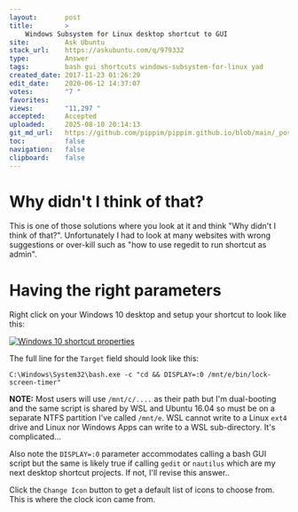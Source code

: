 ```yaml
---
layout:       post
title:        >
    Windows Subsystem for Linux desktop shortcut to GUI
site:         Ask Ubuntu
stack_url:    https://askubuntu.com/q/979332
type:         Answer
tags:         bash gui shortcuts windows-subsystem-for-linux yad
created_date: 2017-11-23 01:26:29
edit_date:    2020-06-12 14:37:07
votes:        "7 "
favorites:    
views:        "11,297 "
accepted:     Accepted
uploaded:     2025-08-10 20:14:13
git_md_url:   https://github.com/pippim/pippim.github.io/blob/main/_posts/2017/2017-11-23-Windows-Subsystem-for-Linux-desktop-shortcut-to-GUI.md
toc:          false
navigation:   false
clipboard:    false
---
```


# Why didn't I think of that?

This is one of those solutions where you look at it and think "Why didn't I think of that?". Unfortunately I had to look at many websites with wrong suggestions or over-kill such as "how to use regedit to run shortcut as admin".

# Having the right parameters

Right click on your Windows 10 desktop and setup your shortcut to look like this:

[![Windows 10 shortcut properties][1]][1]

The full line for the `Target` field should look like this:

``` 
C:\Windows\System32\bash.exe -c "cd && DISPLAY=:0 /mnt/e/bin/lock-screen-timer"
```

**NOTE:** Most users will use `/mnt/c/....` as their path but I'm dual-booting and the same script is shared by WSL and Ubuntu 16.04 so must be on a separate NTFS partition I've called `/mnt/e`. WSL cannot write to a Linux `ext4` drive and Linux nor Windows Apps can write to a WSL sub-directory. It's complicated...

Also note the `DISPLAY=:0` parameter accommodates calling a bash GUI script but the same is likely true if calling `gedit` or `nautilus` which are my next desktop shortcut projects. If not, I'll revise this answer..

Click the `Change Icon` button to get a default list of icons to choose from. This is where the clock icon came from.

  [1]: https://pippim.github.io/assets/img/posts/2017/kWwtS.png

